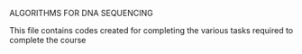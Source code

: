 ALGORITHMS FOR DNA SEQUENCING

This file contains codes created for completing the various tasks required to complete the course
